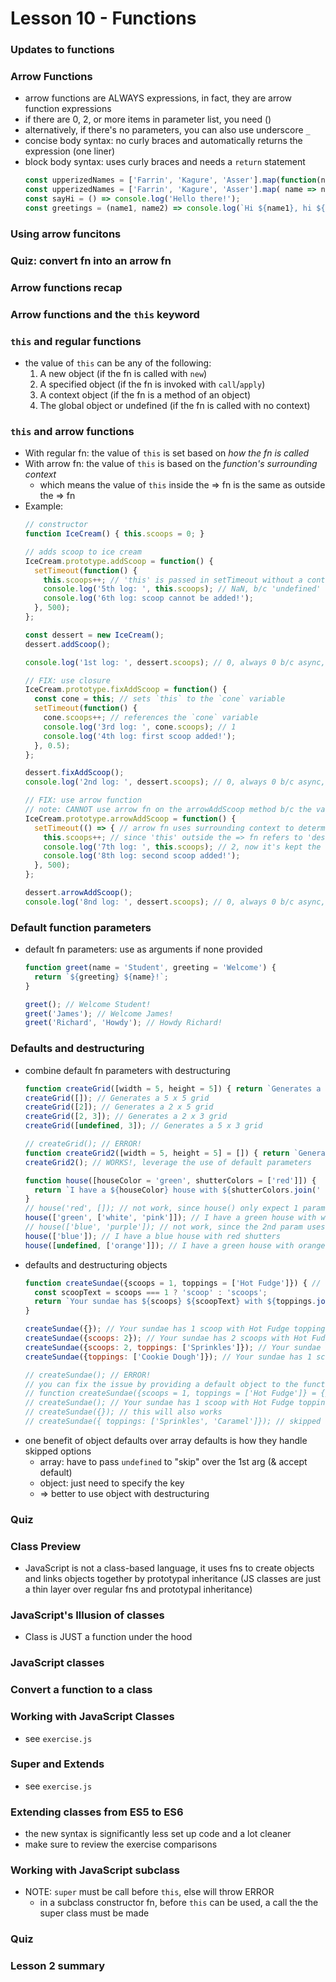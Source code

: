 # Lesson 10 - Functions

### Updates to functions

### Arrow Functions
* arrow functions are ALWAYS expressions, in fact, they are arrow function expressions
* if there are 0, 2, or more items in parameter list, you need ()
* alternatively, if there's no parameters, you can also use underscore `_`
* concise body syntax: no curly braces and automatically returns the expression (one liner)
* block body syntax: uses curly braces and needs a `return` statement
  ```js
  const upperizedNames = ['Farrin', 'Kagure', 'Asser'].map(function(name) { return name.toUpperCase(); });
  const upperizedNames = ['Farrin', 'Kagure', 'Asser'].map( name => name.toUpperCase());
  const sayHi = () => console.log('Hello there!');
  const greetings = (name1, name2) => console.log(`Hi ${name1}, hi ${name2}.`);
  ```

### Using arrow funcitons
### Quiz: convert fn into an arrow fn
### Arrow functions recap
### Arrow functions and the `this` keyword

### `this` and regular functions
* the value of `this` can be any of the following:
  1. A new object (if the fn is called with `new`)
  2. A specified object (if the fn is invoked with `call`/`apply`)
  3. A context object (if the fn is a method of an object)
  4. The global object or undefined (if the fn is called with no context)

### `this` and arrow functions
* With regular fn: the value of `this` is set based on *how the fn is called*
* With arrow fn: the value of `this` is based on the *function's surrounding context*
  * which means the value of `this` inside the => fn is the same as outside the => fn
* Example:
  ```js
  // constructor
  function IceCream() { this.scoops = 0; }

  // adds scoop to ice cream
  IceCream.prototype.addScoop = function() {
    setTimeout(function() {
      this.scoops++; // 'this' is passed in setTimeout without a context
      console.log('5th log: ', this.scoops); // NaN, b/c 'undefined' + 1 is NaN
      console.log('6th log: scoop cannot be added!');
    }, 500);
  };

  const dessert = new IceCream();
  dessert.addScoop();

  console.log('1st log: ', dessert.scoops); // 0, always 0 b/c async, will be diff if u run in steps (dev tool)

  // FIX: use closure
  IceCream.prototype.fixAddScoop = function() {
    const cone = this; // sets `this` to the `cone` variable
    setTimeout(function() {
      cone.scoops++; // references the `cone` variable
      console.log('3rd log: ', cone.scoops); // 1
      console.log('4th log: first scoop added!');
    }, 0.5);
  };

  dessert.fixAddScoop();
  console.log('2nd log: ', dessert.scoops); // 0, always 0 b/c async, will be 1 if u run in steps (dev tool)

  // FIX: use arrow function
  // note: CANNOT use arrow fn on the arrowAddScoop method b/c the value of 'this' will become global object
  IceCream.prototype.arrowAddScoop = function() {
    setTimeout(() => { // arrow fn uses surrounding context to determine what 'this' referes to
      this.scoops++; // since 'this' outside the => fn refers to 'dessert', hence 'this' inside the => fn will be same
      console.log('7th log: ', this.scoops); // 2, now it's kept the context
      console.log('8th log: second scoop added!');
    }, 500);
  };

  dessert.arrowAddScoop();
  console.log('8nd log: ', dessert.scoops); // 0, always 0 b/c async, will be 2 if u run in steps (dev tool)
  ```

### Default function parameters
* default fn parameters: use as arguments if none provided
  ```js
  function greet(name = 'Student', greeting = 'Welcome') {
    return `${greeting} ${name}!`;
  }

  greet(); // Welcome Student!
  greet('James'); // Welcome James!
  greet('Richard', 'Howdy'); // Howdy Richard!
  ```

### Defaults and destructuring
* combine default fn parameters with destructuring
  ```js
  function createGrid([width = 5, height = 5]) { return `Generates a ${width} x ${height} grid`; }
  createGrid([]); // Generates a 5 x 5 grid
  createGrid([2]); // Generates a 2 x 5 grid
  createGrid([2, 3]); // Generates a 2 x 3 grid
  createGrid([undefined, 3]); // Generates a 5 x 3 grid

  // createGrid(); // ERROR!
  function createGrid2([width = 5, height = 5] = []) { return `Generates a ${width} x ${height} grid`; }
  createGrid2(); // WORKS!, leverage the use of default parameters

  function house([houseColor = 'green', shutterColors = ['red']]) {
    return `I have a ${houseColor} house with ${shutterColors.join(' and ')} shutters`;
  }
  // house('red', []); // not work, since house() only expect 1 parameter
  house(['green', ['white', 'pink']]); // I have a green house with white and pink shutters
  // house(['blue', 'purple']); // not work, since the 2nd param uses .join() and can only be used on array
  house(['blue']); // I have a blue house with red shutters
  house([undefined, ['orange']]); // I have a green house with orange shutters // notice skipped 1st param
  ```
* defaults and destructuring objects
  ```js
  function createSundae({scoops = 1, toppings = ['Hot Fudge']}) { // notice using = instead of :
    const scoopText = scoops === 1 ? 'scoop' : 'scoops';
    return `Your sundae has ${scoops} ${scoopText} with ${toppings.join(' and ')} toppings.`;
  }

  createSundae({}); // Your sundae has 1 scoop with Hot Fudge toppings.
  createSundae({scoops: 2}); // Your sundae has 2 scoops with Hot Fudge toppings.
  createSundae({scoops: 2, toppings: ['Sprinkles']}); // Your sundae has 2 scoops with Sprinkles toppings.
  createSundae({toppings: ['Cookie Dough']}); // Your sundae has 1 scoop with Cookie Dough toppings.

  // createSundae(); // ERROR!
  // you can fix the issue by providing a default object to the function
  // function createSundae({scoops = 1, toppings = ['Hot Fudge']} = {}) {
  // createSundae(); // Your sundae has 1 scoop with Hot Fudge toppings.
  // createSundae({}); // this will also works
  // createSundae({ toppings: ['Sprinkles', 'Caramel']}); // skipped first arg, and still works
  ```
* one benefit of object defaults over array defaults is how they handle skipped options
  * array: have to pass `undefined` to "skip" over the 1st arg (& accept default)
  * object: just need to specify the key
  * => better to use object with destructuring

### Quiz

### Class Preview
* JavaScript is not a class-based language, it uses fns to create objects and links objects together by prototypal inheritance (JS classes are just a thin layer over regular fns and prototypal inheritance)

### JavaScript's Illusion of classes
* Class is JUST a function under the hood

### JavaScript classes
### Convert a function to a class
### Working with JavaScript Classes
* see `exercise.js`

### Super and Extends
* see `exercise.js`

### Extending classes from ES5 to ES6
* the new syntax is significantly less set up code and a lot cleaner
* make sure to review the exercise comparisons

### Working with JavaScript subclass
* NOTE: `super` must be call before `this`, else will throw ERROR
  * in a subclass constructor fn, before `this` can be used, a call the the super class must be made

### Quiz

### Lesson 2 summary
